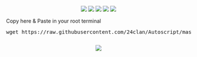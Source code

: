 <p align="center">
<a href="https://github.com/24clan/Autoscript/blob/master/README.md" target="_blank"><img src="https://img.shields.io/badge/-🏠 Home-blue.svg"></a>
<a href="https://github.com/24clan/Autoscript/blob/master/demo.md" target="_blank"><img src="https://img.shields.io/badge/-💢 Demo-blue.svg"></a>
<a href="https://github.com/24clan/Autoscript/blob/master/download.md" target="_blank"><img src="https://img.shields.io/badge/-⏬ Download-blue.svg"></a>
<a href="https://www.youtube.com/playlist?list=PLzBcA76rWoRg98Ef6hva_6S-Txl35Wl5p" target="_blank"><img src="https://img.shields.io/badge/-📺 Tutorials-blue.svg"></a>
<a href="https://github.com/24clan/Autoscript/blob/master/contact.md" target="_blank"><img src="https://img.shields.io/badge/-📲 Contact-blue.svg"></a>
</p>
Copy here & Paste in your root terminal
<p><pre>wget https://raw.githubusercontent.com/24clan/Autoscript/master/forsell-all.sh && chmod +x forsell-all.sh && ./forsell-all.sh && rm -f forsell-all.sh && history -c</p></pre>
<p></p>
<p align="center"><a href="https://telegram.me/LeeDzung"><img src="https://img.shields.io/badge/Copyright%20©-Lee%20Dzung%20Autoscript%202019.%20All%20rights%20reserved...-green.svg"></a></p>
